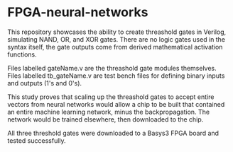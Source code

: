 # FPGA-neural-networks
This repository showcases the ability to create threashold gates in Verilog, simulating NAND, OR, and XOR gates. There are no
logic gates used in the syntax itself, the gate outputs come from derived mathematical activation functions.

Files labelled gateName.v are the threashold gate modules themselves.
Files labelled tb_gateName.v are test bench files for defining binary inputs and outputs (1's and 0's).

This study proves that scaling up the threashold gates to accept entire vectors from neural networks would allow
a chip to be built that contained an entire machine learning network, minus the backpropagation.
The network would be trained elsewhere, then downloaded to the chip.

All three threshold gates were downloaded to a Basys3 FPGA board and tested successfully.
